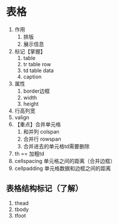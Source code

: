 # 表格
1. 作用
	1. 排版
	2. 展示信息
2. 标记【掌握】
	1. table
	2. tr   table row
	3. td	table data
	4. caption
3. 属性
	1. border边框
	2. width
	3. height
4. 行高列宽
5. valign
6. 【重点】合并单元格
	1. 和并列 colspan
	2. 合并行 rowspan
	3. 合并进去的单元格td需要删除
7. th == 加粗td
8. cellspacing 单元格之间的距离（合并边框）
9. cellpadding	单元格数据和边框之间的距离
## 表格结构标记（了解）
1. thead
2. tbody
3. tfoot